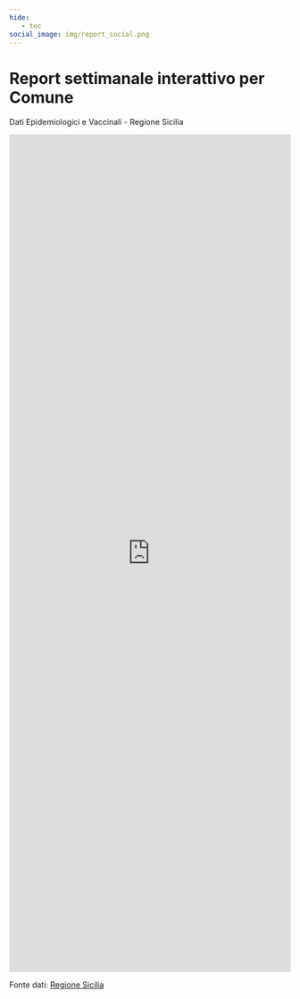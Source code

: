 ```yaml
---
hide:
   - toc
social_image: img/report_social.png   
---
```


# Report settimanale interattivo per Comune
Dati Epidemiologici e Vaccinali - Regione Sicilia

<body> 
<iframe width="100%" height="1500" src="https://datastudio.google.com/embed/reporting/7f0563bf-c15d-4070-b37e-e986ec0edd09/page/zFUeC" frameborder="0" style="border:0" allowfullscreen></iframe>
</body>

Fonte dati: <a href="https://www.regione.sicilia.it/la-regione-informa/covid-bollettino-settimanale-incidenza-stabile-picco-terze-dosi" target="_blank"> Regione Sicilia</a>

 
